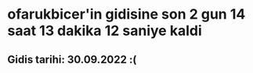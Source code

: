 # ofarukbicer'in gidisine son 2 gun 14 saat 13 dakika 12 saniye kaldi

## Gidis tarihi: 30.09.2022 :(